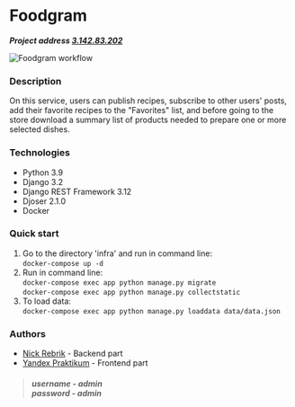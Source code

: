 # Foodgram
***Project address [3.142.83.202](http://3.142.83.202)***</br>

![Foodgram workflow](https://github.com/nick-rebrik/foodgram-project-react/actions/workflows/foodgram_workflow.yml/badge.svg)

### Description
On this service, users can publish recipes, subscribe to other users' posts, add their favorite recipes to the "Favorites" list, and before going to the store download a summary list of products needed to prepare one or more selected dishes.


### Technologies

- Python 3.9
- Django 3.2
- Django REST Framework 3.12
- Djoser 2.1.0
- Docker

### Quick start

1. Go to the directory 'infra' and run in command line:</br>
```docker-compose up -d```
2. Run in command line:</br>
```docker-compose exec app python manage.py migrate```</br>
```docker-compose exec app python manage.py collectstatic```
3. To load data:</br>
```docker-compose exec app python manage.py loaddata data/data.json```

### Authors

- [Nick Rebrik](https://github.com/nick-rebrik) - Backend part
- [Yandex Praktikum](https://github.com/yandex-praktikum) - Frontend part</br>

> #### ***username - admin</br> password - admin***
